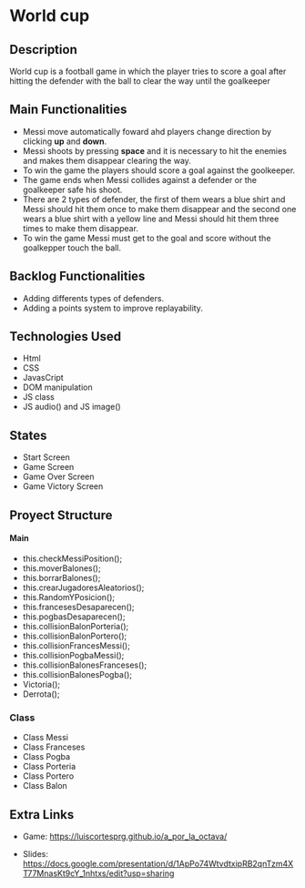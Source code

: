 # World cup
## Description
<p>World cup is a football game in which the player tries to score a goal after  hitting the defender with the ball to clear the way until the goalkeeper</p>

## Main Functionalities
- Messi move automatically foward  ahd players change direction by clicking <strong>up</strong> and <strong>down</strong>.
- Messi shoots by pressing  <strong>space</strong> and it is necessary to hit the enemies and makes them disappear clearing the way. 
- To win the game the players should score a goal against the goolkeeper.
- The game ends when Messi collides against a defender or the goalkeeper safe his shoot.
- There are 2 types of defender, the first of them wears a blue shirt and Messi should hit them once to make them disappear and the second one wears a blue shirt with a yellow line and Messi should hit them three times to make them disappear.
- To win the game Messi must get to the goal and score without the goalkepper touch the ball. 

## Backlog Functionalities
- Adding differents types of defenders.
- Adding a points system to improve replayability.

## Technologies Used
- Html
- CSS
- JavasCript
- DOM manipulation
- JS class
- JS audio() and JS image()

## States
- Start Screen
- Game Screen
- Game Over Screen
- Game Victory Screen

## Proyect Structure
#### Main
- this.checkMessiPosition();
- this.moverBalones();
- this.borrarBalones();  
- this.crearJugadoresAleatorios();
- this.RandomYPosicion();
- this.francesesDesaparecen(); 
- this.pogbasDesaparecen();
- this.collisionBalonPorteria();
- this.collisionBalonPortero();
- this.collisionFrancesMessi();
- this.collisionPogbaMessi();
- this.collisionBalonesFranceses();
- this.collisionBalonesPogba();
- Victoria();
- Derrota();

### Class
- Class Messi
- Class Franceses
- Class Pogba
- Class Porteria
- Class Portero
- Class Balon

## Extra Links
- Game: https://luiscortesprg.github.io/a_por_la_octava/

- Slides: https://docs.google.com/presentation/d/1ApPo74WtvdtxipRB2qnTzm4XT77MnasKt9cY_1nhtxs/edit?usp=sharing


